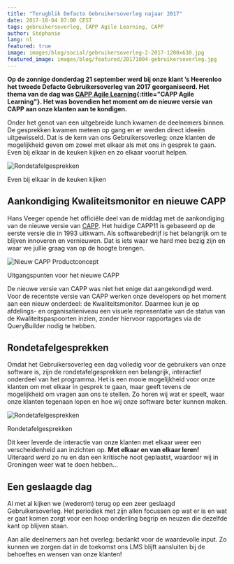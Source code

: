 ```yaml
---
title: "Terugblik Defacto Gebruikersoverleg najaar 2017"
date: 2017-10-04 07:00 CEST
tags: gebruikersoverleg, CAPP Agile Learning, CAPP
author: Stéphanie
lang: nl
featured: true
image: images/blog/social/gebruikersoverleg-2-2017-1200x630.jpg
featured_image: images/blog/featured/20171004-gebruikersoverleg.jpg
---
```


**Op de zonnige donderdag 21 september werd bij onze klant ’s Heerenloo het tweede Defacto Gebruikersoverleg van 2017 georganiseerd. Het thema van de dag was [CAPP Agile Learning](/capp-agile-learning/){:title="CAPP Agile Learning"}. Het was bovendien het moment om de nieuwe versie van CAPP aan onze klanten aan te kondigen.**

Onder het genot van een uitgebreide lunch kwamen de deelnemers binnen. De gesprekken kwamen meteen op gang en er werden direct ideeën uitgewisseld. Dat is de kern van ons Gebruikersoverleg: onze klanten de mogelijkheid geven om zowel met elkaar als met ons in gesprek te gaan. Even bij elkaar in de keuken kijken en zo elkaar vooruit helpen.

![Rondetafelgesprekken](/images/blog/gebruikersoverleg-21092017-01.jpg)
<p class="caption">Even bij elkaar in de keuken kijken</p>

## Aankondiging Kwaliteitsmonitor en nieuwe CAPP

Hans Veeger opende het officiële deel van de middag met de aankondiging van de nieuwe versie van [CAPP](/capp-lms/). Het huidige CAPP11 is gebaseerd op de eerste versie die in 1993 uitkwam. Als softwarebedrijf is het belangrijk om te blijven innoveren en vernieuwen. Dat is iets waar we hard mee bezig zijn en waar we jullie graag van op de hoogte brengen.

![Nieuw CAPP Productconcept](/images/blog/nieuw-capp-productconcept.png)
<p class="caption">Uitgangspunten voor het nieuwe CAPP</p>

De nieuwe versie van CAPP was niet het enige dat aangekondigd werd. Voor de recentste versie van CAPP werken onze developers op het moment aan een nieuw onderdeel: de Kwaliteitsmonitor. Daarmee kun je op afdelings- en organisatieniveau een visuele representatie van de status van de Kwaliteitspaspoorten inzien, zonder hiervoor rapportages via de QueryBuilder nodig te hebben.

## Rondetafelgesprekken

Omdat het Gebruikersoverleg een dag volledig voor de gebruikers van onze software is, zijn de rondetafelgesprekken een belangrijk, interactief onderdeel van het programma. Het is een mooie mogelijkheid voor onze klanten om met elkaar in gesprek te gaan, maar geeft tevens de mogelijkheid om vragen aan ons te stellen. Zo horen wij wat er speelt, waar onze klanten tegenaan lopen en hoe wij onze software beter kunnen maken.

![Rondetafelgesprekken](/images/blog/gebruikersoverleg-21092017-02.jpg)
<p class="caption">Rondetafelgesprekken</p>

Dit keer leverde de interactie van onze klanten met elkaar weer een verscheidenheid aan inzichten op. **Met elkaar en van elkaar leren!** Uiteraard werd zo nu en dan een kritische noot geplaatst, waardoor wij in Groningen weer wat te doen hebben...

## Een geslaagde dag

Al met al kijken we (wederom) terug op een zeer geslaagd Gebruikersoverleg. Het periodiek met zijn allen focussen op wat er is en wat er gaat komen zorgt voor een hoop onderling begrip en neuzen die dezelfde kant op blijven staan.

Aan alle deelnemers aan het overleg: bedankt voor de waardevolle input. Zo kunnen we zorgen dat in de toekomst ons LMS blijft aansluiten bij de behoeftes en wensen van onze klanten!
